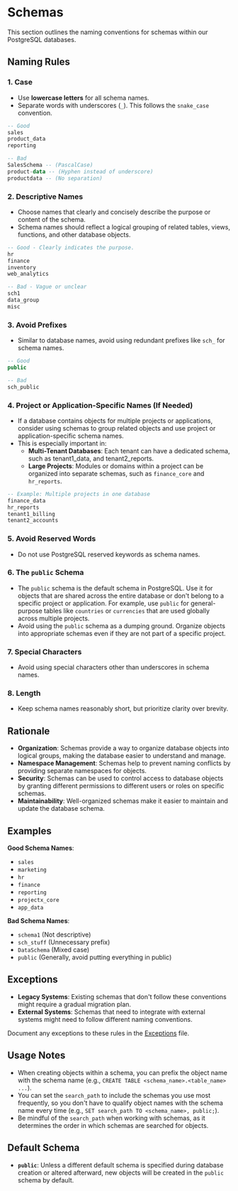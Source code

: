 # Schemas

This section outlines the naming conventions for schemas within our PostgreSQL databases.

## Naming Rules

### 1. Case

- Use **lowercase letters** for all schema names.
- Separate words with underscores (`_`). This follows the `snake_case` convention.

```sql
-- Good
sales
product_data
reporting

-- Bad
SalesSchema -- (PascalCase)
product-data -- (Hyphen instead of underscore)
productdata -- (No separation)
```

### 2. Descriptive Names

- Choose names that clearly and concisely describe the purpose or content of the schema.
- Schema names should reflect a logical grouping of related tables, views, functions, and other database objects.

```sql
-- Good - Clearly indicates the purpose.
hr
finance
inventory
web_analytics

-- Bad - Vague or unclear
sch1
data_group
misc
```

### 3. Avoid Prefixes

- Similar to database names, avoid using redundant prefixes like `sch_` for schema names.

```sql
-- Good
public

-- Bad
sch_public
```

### 4. Project or Application-Specific Names (If Needed)

- If a database contains objects for multiple projects or applications, consider using schemas to group related objects and use project or application-specific schema names.
- This is especially important in:
  - **Multi-Tenant Databases**: Each tenant can have a dedicated schema, such as tenant1_data, and tenant2_reports.
  - **Large Projects**: Modules or domains within a project can be organized into separate schemas, such as `finance_core` and `hr_reports`.

```sql
-- Example: Multiple projects in one database
finance_data
hr_reports
tenant1_billing
tenant2_accounts
```

### 5. Avoid Reserved Words

- Do not use PostgreSQL reserved keywords as schema names.

### 6. The `public` Schema

- The `public` schema is the default schema in PostgreSQL. Use it for objects that are shared across the entire database or don't belong to a specific project or application. For example, use `public` for general-purpose tables like `countries` or `currencies` that are used globally across multiple projects.
- Avoid using the `public` schema as a dumping ground. Organize objects into appropriate schemas even if they are not part of a specific project.

### 7. Special Characters

- Avoid using special characters other than underscores in schema names.

### 8. Length

- Keep schema names reasonably short, but prioritize clarity over brevity.

## Rationale

- **Organization**: Schemas provide a way to organize database objects into logical groups, making the database easier to understand and manage.
- **Namespace Management**: Schemas help to prevent naming conflicts by providing separate namespaces for objects.
- **Security**: Schemas can be used to control access to database objects by granting different permissions to different users or roles on specific schemas.
- **Maintainability**: Well-organized schemas make it easier to maintain and update the database schema.

## Examples

**Good Schema Names**:

- `sales`
- `marketing`
- `hr`
- `finance`
- `reporting`
- `projectx_core`
- `app_data`

**Bad Schema Names**:

- `schema1` (Not descriptive)
- `sch_stuff` (Unnecessary prefix)
- `DataSchema` (Mixed case)
- `public` (Generally, avoid putting everything in public)

## Exceptions

- **Legacy Systems**: Existing schemas that don't follow these conventions might require a gradual migration plan.
- **External Systems**: Schemas that need to integrate with external systems might need to follow different naming conventions.

Document any exceptions to these rules in the [Exceptions](exceptions.md) file.

## Usage Notes

- When creating objects within a schema, you can prefix the object name with the schema name (e.g., `CREATE TABLE <schema_name>.<table_name> ...`).
- You can set the `search_path` to include the schemas you use most frequently, so you don't have to qualify object names with the schema name every time (e.g., `SET search_path TO <schema_name>, public;`).
- Be mindful of the `search_path` when working with schemas, as it determines the order in which schemas are searched for objects.

## Default Schema

- **`public`**: Unless a different default schema is specified during database creation or altered afterward, new objects will be created in the `public` schema by default.
